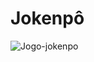 # Jokenpô

<img align="center" alt="Jogo-jokenpo" src="https://cdn.discordapp.com/attachments/874987121587388471/875341768961433640/jokenpo.gif">

